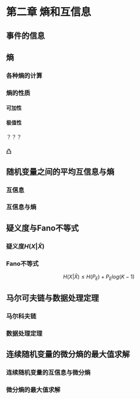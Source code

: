 # 第二章 熵和互信息

## 事件的信息

## 熵

### 各种熵的计算

### 熵的性质

#### 可加性



#### 极值性

？？？

#### 凸

## 随机变量之间的平均互信息与熵

### 互信息

### 互信息与熵

## 疑义度与Fano不等式

### 疑义度$H(X|\hat{X})$

### Fano不等式

$$
H(X|\hat{X})  \le H(P_E) + P_Elog(K-1)
$$

## 马尔可夫链与数据处理定理

### 马尔科夫链

### 数据处理定理

## 连续随机变量的微分熵的最大值求解

### 连续随机变量的互信息与微分熵

### 微分熵的最大值求解

## 

